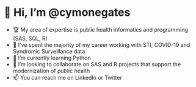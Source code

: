 # 👋 Hi, I’m @cymonegates


- :trophy: My area of expertise is public health informatics and programming (SAS, SQL, R)
- :microbe: I've spent the majority of my career working with STI, COVID-19 and Syndromic Surveillance data
- :brain: I’m currently learning Python
- 💞️ I’m looking to collaborate on SAS and R projects that support the modernization of public health
- 📫 You can reach me on LinkedIn or Twitter

<!--## &#x1f4c8; My GitHub Stats

<a href="https://github.com/cymonegates/cymonegates">
  <img align="center" src="https://github-readme-stats.vercel.app/api?username=cymonegates&show_icons=true&line_height=27&count_private=true&title_color=ffffff&text_color=c9cacc&icon_color=2bbc8a&bg_color=1d1f21" alt="Cymone's GitHub Stats" />
</a>
<a href="https://github.com/cymonegates/cymonegates">
  <img align="center" src="https://github-readme-stats.vercel.app/api/top-langs/?username=cymonegates&hide=java,html,tex&title_color=ffffff&text_color=c9cacc&icon_color=2bbc8a&bg_color=1d1f21&langs_count=3" />
</a> 


# Toolbox

<img src="https://cdn.worldvectorlogo.com/logos/r-lang.svg" alt="R Logo" width="50" height="50"/><img src="https://cdn.worldvectorlogo.com/logos/t-sql.svg" alt="TSQL Logo" width="50" height="50"/><img src="https://cdn.worldvectorlogo.com/logos/sas-6.svg" alt="SAS Logo" width="50" height="50"/>
-->



<!---
cymonegates/cymonegates is a ✨ special ✨ repository because its `README.md` (this file) appears on your GitHub profile.
You can click the Preview link to take a look at your changes.
--->
